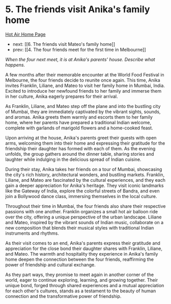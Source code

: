 # 5. The friends visit Anika's family home

[Hot Air Home Page](https://hotair.peterkaminski.wiki/) 
 - next: [[6. The friends visit Mateo's family home]] 
 - prev: [[4. The four friends meet for the first time in Melbourne]]

_When the four next meet, it is at Anika's parents' house. Describe what happens._

A few months after their memorable encounter at the World Food Festival in Melbourne, the four friends decide to reunite once again. This time, Anika invites Franklin, Liliane, and Mateo to visit her family home in Mumbai, India. Excited to introduce her newfound friends to her family and immerse them in her culture, Anika eagerly prepares for their arrival.

As Franklin, Liliane, and Mateo step off the plane and into the bustling city of Mumbai, they are immediately captivated by the vibrant sights, sounds, and aromas. Anika greets them warmly and escorts them to her family home, where her parents have prepared a traditional Indian welcome, complete with garlands of marigold flowers and a home-cooked feast.

Upon arriving at the house, Anika's parents greet their guests with open arms, welcoming them into their home and expressing their gratitude for the friendship their daughter has formed with each of them. As the evening unfolds, the group gathers around the dinner table, sharing stories and laughter while indulging in the delicious spread of Indian cuisine.

During their stay, Anika takes her friends on a tour of Mumbai, showcasing the city's rich history, architectural wonders, and bustling markets. Franklin, Liliane, and Mateo are fascinated by the cultural experiences, and they each gain a deeper appreciation for Anika's heritage. They visit iconic landmarks like the Gateway of India, explore the colorful streets of Bandra, and even join a Bollywood dance class, immersing themselves in the local culture.

Throughout their time in Mumbai, the four friends also share their respective passions with one another. Franklin organizes a small hot air balloon ride over the city, offering a unique perspective of the urban landscape. Liliane and Mateo, inspired by the vibrant sounds of Indian music, collaborate on a new composition that blends their musical styles with traditional Indian instruments and rhythms.

As their visit comes to an end, Anika's parents express their gratitude and appreciation for the close bond their daughter shares with Franklin, Liliane, and Mateo. The warmth and hospitality they experience in Anika's family home deepen the connection between the four friends, reaffirming the power of friendship and cultural exchange.

As they part ways, they promise to meet again in another corner of the world, eager to continue exploring, learning, and growing together. Their unique bond, forged through shared experiences and a mutual appreciation for each other's cultures, stands as a testament to the beauty of human connection and the transformative power of friendship.


